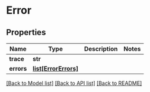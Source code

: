 # Error

## Properties
Name | Type | Description | Notes
------------ | ------------- | ------------- | -------------
**trace** | **str** |  | 
**errors** | [**list[ErrorErrors]**](ErrorErrors.md) |  | 

[[Back to Model list]](../README.md#documentation-for-models) [[Back to API list]](../README.md#documentation-for-api-endpoints) [[Back to README]](../README.md)



